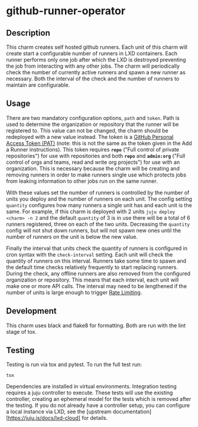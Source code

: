 # github-runner-operator

## Description

This charm creates self hosted github runners. Each unit of this charm will create start a configurable number of runners in LXD containers. Each runner performs only one job
after which the LXD is destroyed preventing the job from interacting with any other jobs. The charm will periodically check the number of currently active runners and spawn a new
runner as necessary. Both the interval of the check and the number of runners to maintain are configurable.

## Usage

There are two mandatory configuration options, `path` and `token`. Path is used to determine the organization or repository that the runner will be registered to. This value can
not be changed, the charm should be redeployed with a new value instead. The token is a [GitHub Personal Access Token (PAT)](https://github.com/settings/tokens) (note: this is not the same as the token given in the Add a Runner instructions). This token requires **`repo`** ("Full control of private repositories") for
use with repositories and both **`repo`** and **`admin:org`** ("Full control of orgs and teams, read and write org projects") for use with an organization. This is necessary because the charm will be creating and removing runners in order to
make runners single use which protects jobs from leaking information to other jobs run on the same runner.

With these values set the number of runners is controlled by the number of units you deploy and the number of runners on each unit. The config setting `quantity` configures how
many runners a single unit has and each unit is the same. For example, if this charm is deployed with 2 units `juju deploy <charm> -n 2` and the default `quantity` of 3 is in use
there will be a total of 6 runners registered, three on each of the two units. Decreasing the `quantity` config will not shut down runners, but will not spawn new ones until the
number of runners on the unit is below the new value.

Finally the interval that units check the quantity of runners is configured in cron syntax with the `check-interval` setting. Each unit will check the quantity of runners on this
interval. Runners take some time to spawn and the default time checks relatively frequently to start replacing runners. During the check, any offline runners are also removed from
the configured organization or repository. This means that each interval, each unit will make one or more API calls. The interval may need to be lengthened if the number of units
is large enough to trigger [Rate Limiting](https://docs.github.com/en/rest/overview/resources-in-the-rest-api#rate-limiting).

## Development

This charm uses black and flake8 for formatting. Both are run with the lint stage of tox.


## Testing

Testing is run via tox and pytest. To run the full test run:

    tox

Dependencies are installed in virtual environments. Integration testing requires a juju controller to execute. These tests will use the existing controller, creating an ephemeral
model for the tests which is removed after the testing. If you do not already have a controller setup, you can configure a local instance via LXD, see the [upstream
documentation][https://juju.is/docs/lxd-cloud] for details.
